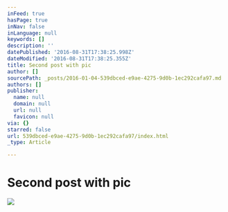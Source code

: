 ```yaml
---
inFeed: true
hasPage: true
inNav: false
inLanguage: null
keywords: []
description: ''
datePublished: '2016-08-31T17:38:25.998Z'
dateModified: '2016-08-31T17:38:25.355Z'
title: Second post with pic
author: []
sourcePath: _posts/2016-01-04-539dbced-e9ae-4275-9d0b-1ec292cafa97.md
authors: []
publisher:
  name: null
  domain: null
  url: null
  favicon: null
via: {}
starred: false
url: 539dbced-e9ae-4275-9d0b-1ec292cafa97/index.html
_type: Article

---
```

# Second post with pic
![](https://the-grid-user-content.s3-us-west-2.amazonaws.com/31e70e01-5684-48b3-9ad3-4ab0fe3700b9.jpg)